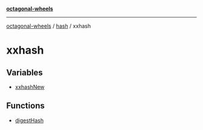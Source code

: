 [**octagonal-wheels**](../../../../../README.md)

***

[octagonal-wheels](../../../../../globals.md) / [hash](../../README.md) / xxhash

# xxhash

## Variables

- [xxhashNew](variables/xxhashNew.md)

## Functions

- [digestHash](functions/digestHash.md)
